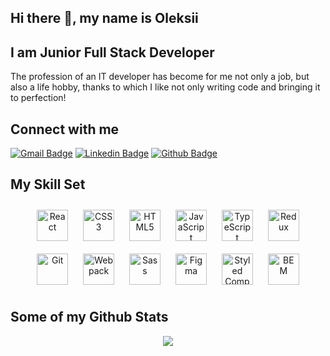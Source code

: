
## Hi there 👋, my name is Oleksii
## I am Junior Full Stack Developer
  

The profession of an IT developer has become for me not only a job, but also a life hobby, thanks to which I like not only writing code and bringing it to perfection!  

## Connect with me  
[![Gmail Badge](https://img.shields.io/badge/-c14438?style=flat&logo=Gmail&logoColor=white&link=mailto:uzlabini@gmail.com)](mailto:uzlabini@gmail.com) 
[![Linkedin Badge](https://img.shields.io/badge/-0072b1?style=flat&logo=Linkedin&logoColor=white&link=https://linkedin.com/in/oleksii-shevchenko-535ab61b8)](https://linkedin.com/in/oleksii-shevchenko-535ab61b8/)
[![Github Badge](https://img.shields.io/badge/-grey?style=flat&logo=github&logoColor=white&link=https://github.com/ShevchenkoOl)](https://www.github.com/ShevchenkoOl/) 

<!-- <p align='left'>I'm 💚 Front-end 💚 Developer</p><p align='left'> You can view my portfolio <a href='https://yer-portfolio.netlify.app/' target=_blank><u>here</u>.</a></p>
 -->
## My Skill Set  
<div align="center">  
<a href="https://reactjs.org/" target="_blank"><img style="margin: 10px" src="https://profilinator.rishav.dev/skills-assets/react-original-wordmark.svg" alt="React" height="50" /></a>  
<a href="https://www.w3schools.com/css/" target="_blank"><img style="margin: 10px" src="https://profilinator.rishav.dev/skills-assets/css3-original-wordmark.svg" alt="CSS3" height="50" /></a>  
<a href="https://en.wikipedia.org/wiki/HTML5" target="_blank"><img style="margin: 10px" src="https://profilinator.rishav.dev/skills-assets/html5-original-wordmark.svg" alt="HTML5" height="50" /></a>  
<a href="https://www.javascript.com/" target="_blank"><img style="margin: 10px" src="https://profilinator.rishav.dev/skills-assets/javascript-original.svg" alt="JavaScript" height="50" /></a>  
<a href="https://www.typescriptlang.org/" target="_blank"><img style="margin: 10px" src="https://profilinator.rishav.dev/skills-assets/typescript-original.svg" alt="TypeScript" height="50" /></a>  
<a href="https://redux.js.org/" target="_blank"><img style="margin: 10px" src="https://profilinator.rishav.dev/skills-assets/redux-original.svg" alt="Redux" height="50" /></a>  
<a href="https://github.com/" target="_blank"><img style="margin: 10px" src="https://profilinator.rishav.dev/skills-assets/git-scm-icon.svg" alt="Git" height="50" /></a>  
<a href="https://webpack.js.org/" target="_blank"><img style="margin: 10px" src="https://profilinator.rishav.dev/skills-assets/webpack-original.svg" alt="Webpack" height="50" /></a>  
<a href="https://sass-lang.com/" target="_blank"><img style="margin: 10px" src="https://profilinator.rishav.dev/skills-assets/sass-original.svg" alt="Sass" height="50" /></a>  
<a href="https://www.figma.com/" target="_blank"><img style="margin: 10px" src="https://profilinator.rishav.dev/skills-assets/figma-icon.svg" alt="Figma" height="50" /></a>  
<a href="https://styled-components.com/" target="_blank"><img style="margin: 10px" src="https://profilinator.rishav.dev/skills-assets/styled-components.png" alt="Styled Components" height="50" /></a>  
<a href="http://getbem.com/" target="_blank"><img style="margin: 10px" src="https://profilinator.rishav.dev/skills-assets/bem.svg" alt="BEM" height="50" /></a>  
</div>

## Some of my Github Stats
<div align="center"><img src="https://github-readme-stats.vercel.app/api?username=ShevchenkoOl&show_icons=true&count_private=true&hide_border=true" align="center" /></div>
